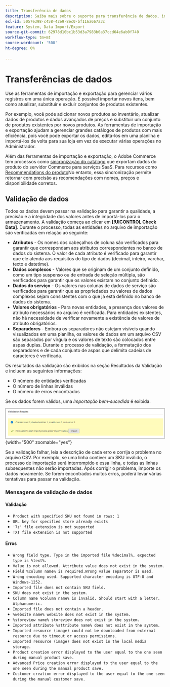 ```yaml
---
title: Transferência de dados
description: Saiba mais sobre o suporte para transferência de dados, incluindo validação de dados.
exl-id: 5057e398-c458-42e9-8ec0-bf116a667a3c
feature: System, Data Import/Export
source-git-commit: 62978d10bc1b53d3a7983b0a37ccd64e6ab0f740
workflow-type: tm+mt
source-wordcount: '500'
ht-degree: 0%

---
```


# Transferências de dados

Use as ferramentas de importação e exportação para gerenciar vários registros em uma única operação. É possível importar novos itens, bem como atualizar, substituir e excluir conjuntos de produtos existentes.

Por exemplo, você pode adicionar novos produtos ao inventário, atualizar dados de produtos e dados avançados de preços e substituir um conjunto de produtos existentes por novos produtos. As ferramentas de importação e exportação ajudam a gerenciar grandes catálogos de produtos com mais eficiência, pois você pode exportar os dados, editá-los em uma planilha e importá-los de volta para sua loja em vez de executar várias operações no Administrador.

Além das ferramentas de importação e exportação, o Adobe Commerce tem processos como [sincronização do catálogo](https://experienceleague.adobe.com/docs/commerce-merchant-services/user-guides/data-services/catalog-sync.html) que exportam dados do produto do servidor Commerce para serviços SaaS. Para recursos como [Recommendations do produto](https://experienceleague.adobe.com/docs/commerce-merchant-services/product-recommendations/overview.html)No entanto, essa sincronização permite retornar com precisão as recomendações com nomes, preços e disponibilidade corretos.

## Validação de dados

Todos os dados devem passar na validação para garantir a qualidade, a precisão e a integridade dos valores antes de importá-los para o armazenamento. A validação começa ao clicar em **[!UICONTROL Check Data]**. Durante o processo, todas as entidades no arquivo de importação são verificadas em relação ao seguinte:

- **Atributos** - Os nomes dos cabeçalhos de coluna são verificados para garantir que correspondam aos atributos correspondentes no banco de dados do sistema. O valor de cada atributo é verificado para garantir que ele atenda aos requisitos do tipo de dados (decimal, inteiro, varchar, texto e datetime).
- **Dados complexos** - Valores que se originam de um conjunto definido, como um tipo suspenso ou de entrada de seleção múltipla, são verificados para garantir que os valores existam no conjunto definido.
- **Dados do serviço** - Os valores nas colunas de dados de serviço são verificados para garantir que as propriedades ou valores de dados complexos sejam consistentes com o que já está definido no banco de dados do sistema.
- **Valores obrigatórios** - Para novas entidades, a presença dos valores de atributo necessários no arquivo é verificada. Para entidades existentes, não há necessidade de verificar novamente a existência de valores de atributo obrigatórios.
- **Separadores** - Embora os separadores não estejam visíveis quando visualizados em uma planilha, os valores de dados em um arquivo CSV são separados por vírgula e os valores de texto são colocados entre aspas duplas. Durante o processo de validação, a formatação dos separadores e de cada conjunto de aspas que delimita cadeias de caracteres é verificada.

Os resultados da validação são exibidos na seção Resultados da Validação e incluem as seguintes informações:

- O número de entidades verificadas
- O número de linhas inválidas
- O número de erros encontrados

Se os dados forem válidos, uma _Importação bem-sucedida_ é exibida.

![Mensagem do sistema - o arquivo é válido](./assets/data-import-validation-message.png){width="500" zoomable="yes"}

Se a validação falhar, leia a descrição de cada erro e corrija o problema no arquivo CSV. Por exemplo, se uma linha contiver um SKU inválido, o processo de importação será interrompido e essa linha, e todas as linhas subsequentes não serão importadas. Após corrigir o problema, importe os dados novamente. Se forem encontrados muitos erros, poderá levar várias tentativas para passar na validação.

### Mensagens de validação de dados

#### Validação

- `Product with specified SKU not found in rows: 1`
- `URL key for specified store already exists`
- `'7z' file extension is not supported`
- `TXT file extension is not supported`

#### Erros

- `Wrong field type. Type in the imported file %decimal%, expected type is %text%.`
- `Value is not allowed. Attribute value does not exist in the system.`
- `Field %column name% is required.Wrong value separator is used.`
- `Wrong encoding used. Supported character encoding is UTF-8 and Windows-1252.`
- `Imported file does not contain SKU field.`
- `SKU does not exist in the system.`
- `Column name %column name% is invalid. Should start with a letter. Alphanumeric.`
- `Imported file does not contain a header.`
- `%website name% website does not exist in the system.`
- `%storeview name% storeview does not exist in the system.`
- `Imported attribute %attribute name% does not exist in the system.`
- `Imported resource (image) could not be downloaded from external resource due to timeout or access permissions.`
- `Imported resource (image) does not exist in the local media storage.`
- `Product creation error displayed to the user equal to the one seen during manual product save.`
- `Advanced Price creation error displayed to the user equal to the one seen during the manual product save.`
- `Customer creation error displayed to the user equal to the one seen during the manual customer save.`
